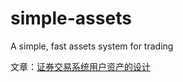 # simple-assets
A simple, fast assets system for trading

文章：[证券交易系统用户资产的设计](https://www.liaoxuefeng.com/article/1453906775244833)
